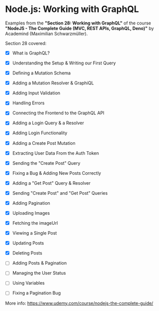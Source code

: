 # Node.js: Working with GraphQL

Examples from the **"Section 28: Working with GraphQL"** of the course **"NodeJS - The Complete Guide (MVC, REST APIs, GraphQL, Deno)"** by Academind (Maximilian Schwarzmüller).

Section 28 covered:

- [x] What is GraphQL?
- [x] Understanding the Setup & Writing our First Query
- [x] Defining a Mutation Schema
- [x] Adding a Mutation Resolver & GraphiQL
- [x] Adding Input Validation
- [x] Handling Errors
- [x] Connecting the Frontend to the GraphQL API
- [x] Adding a Login Query & a Resolver
- [x] Adding Login Functionality
- [x] Adding a Create Post Mutation
- [x] Extracting User Data From the Auth Token
- [x] Sending the "Create Post" Query
- [x] Fixing a Bug & Adding New Posts Correctly
- [x] Adding a "Get Post" Query & Resolver
- [x] Sending "Create Post" and "Get Post" Queries
- [x] Adding Pagination
- [x] Uploading Images
- [x] Fetching the imageUrl
- [x] Viewing a Single Post
- [x] Updating Posts
- [x] Deleting Posts
- [ ] Adding Posts & Pagination
- [ ] Managing the User Status
- [ ] Using Variables
- [ ] Fixing a Pagination Bug



More info: https://www.udemy.com/course/nodejs-the-complete-guide/